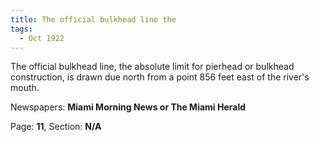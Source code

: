 ```yaml
---  
title: The official bulkhead line the  
tags:  
  - Oct 1922  
---  
```

  
The official bulkhead line, the absolute limit for pierhead or bulkhead construction, is drawn due north from a point 856 feet east of the river's mouth.  
  
Newspapers: **Miami Morning News or The Miami Herald**  
  
Page: **11**, Section: **N/A** 
